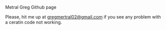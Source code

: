 Metral Greg Github page

Please, hit me up at gregmertral02@gmail.com if you see any problem with a ceratin code not working.


